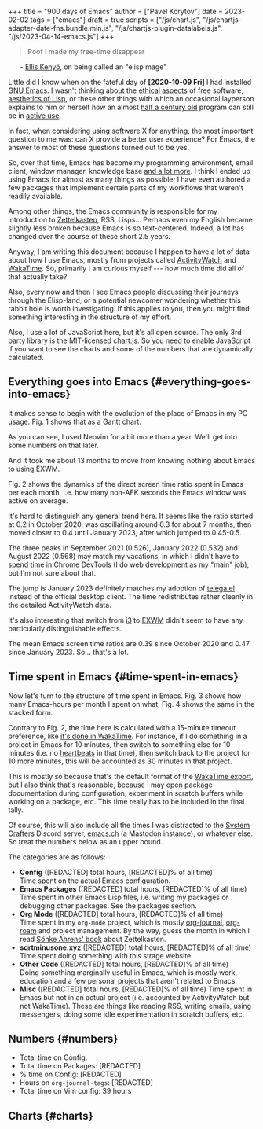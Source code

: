 +++
title = "900 days of Emacs"
author = ["Pavel Korytov"]
date = 2023-02-02
tags = ["emacs"]
draft = true
scripts = ["/js/chart.js", "/js/chartjs-adapter-date-fns.bundle.min.js", "/js/chartjs-plugin-datalabels.js", "/js/2023-04-14-emacs.js"]
+++

<style>
  .quote-title {
    margin-left: 24px;
  }
</style>

> Poof I made my free-time disappear

<p class="quote-title">- <a href="https://elken.dev">Ellis Kenyő</a>, on being called an "elisp mage"

Little did I know when on the fateful day of **<span class="timestamp-wrapper"><span class="timestamp">[2020-10-09 Fri]</span></span>** I had installed [GNU Emacs](https://www.gnu.org/software/emacs/). I wasn't thinking about the [ethical aspects](https://www.gnu.org/philosophy/philosophy.html) of free software, [aesthetics of Lisp](https://www.webofstories.com/play/marvin.minsky/44), or these other things with which an occasional layperson explains to him or herself how an almost [half a century old](https://www.jwz.org/doc/emacs-timeline.html) program can still be in [active use](https://emacsconf.org/2022/talks/survey/).

In fact, when considering using software X for anything, the most important question to me was: can X provide a better user experience? For Emacs, the answer to most of these questions turned out to be yes.

So, over that time, Emacs has become my programming environment, email client, window manager, knowledge base [and a lot more](https://sqrtminusone.xyz/configs/emacs/). I think I ended up using Emacs for almost as many things as possible; I have even authored a few packages that implement certain parts of my workflows that weren't readily available.

Among other things, the Emacs community is responsible for my introduction to [Zettelkasten](https://zettelkasten.de/), RSS, Lisps... Perhaps even my English became slightly less broken because Emacs is so text-centered. Indeed, a lot has changed over the course of these short 2.5 years.

Anyway, I am writing this document because I happen to have a lot of data about how I use Emacs, mostly from projects called [ActivityWatch](https://activitywatch.net/) and [WakaTime](https://wakatime.com/). So, primarily I am curious myself --- how much time did all of that actually take?

Also, every now and then I see Emacs people discussing their journeys through the Elisp-land, or a potential newcomer wondering whether this rabbit hole is worth investigating. If this applies to you, then you might find something interesting in the structure of my effort.

<noscript>
Also, I use a lot of JavaScript here, but it's all open source. The only 3rd party library is the MIT-licensed <a href="https://www.chartjs.org/">chart.js</a>. So you need to enable JavaScript if you want to see the charts and some of the numbers that are dynamically calculated.
</noscript>


## Everything goes into Emacs {#everything-goes-into-emacs}

It makes sense to begin with the evolution of the place of Emacs in my PC usage. Fig. 1 shows that as a Gantt chart.

<canvas id="chart-emacs-history"></canvas>

As you can see, I used Neovim for a bit more than a year. We'll get into some numbers on that later.

And it took me about 13 months to move from knowing nothing about Emacs to using EXWM.

Fig. 2 shows the dynamics of the direct screen time ratio spent in Emacs per each month, i.e. how many non-AFK seconds the Emacs window was active on average.

<canvas id="chart-emacs-screen-time"></canvas>

It's hard to distinguish any general trend here. It seems like the ratio started at 0.2 in October 2020, was oscillating around 0.3 for about 7 months, then moved closer to 0.4 until January 2023, after which jumped to 0.45-0.5.

The three peaks in September 2021 (0.526), January 2022 (0.532) and August 2022 (0.568) may match my vacations, in which I didn't have to spend time in Chrome DevTools (I do web development as my "main" job), but I'm not sure about that.

The jump is January 2023 definitely matches my adoption of [telega.el](https://github.com/zevlg/telega.el) instead of the official desktop client. The time redistributes rather cleanly in the detailed ActivityWatch data.

It's also interesting that switch from [i3](https://i3wm.org/) to [EXWM](https://github.com/ch11ng/exwm) didn't seem to have any particularly distinguishable effects.

The mean Emacs screen time ratios are 0.39 since October 2020 and 0.47 since January 2023. So... that's a lot.


## Time spent in Emacs {#time-spent-in-emacs}

Now let's turn to the structure of time spent in Emacs. Fig. 3 shows how many Emacs-hours per month I spent on what, Fig. 4 shows the same in the stacked form.

Contrary to Fig. 2, the time here is calculated with a 15-minute timeout preference, like [it's done in WakaTime](https://wakatime.com/faq#timeout). For instance, if I do something in a project in Emacs for 10 minutes, then switch to something else for 10 minutes (i.e. no [heartbeats](https://wakatime.com/developers/#heartbeats) in that time), then switch back to the project for 10 more minutes, this will be accounted as 30 minutes in that project.

This is mostly so because that's the default format of the [WakaTime export](https://wakatime.com/faq#exporting), but I also think that's reasonable, because I may open package documentation during configuration, experiment in scratch buffers while working on a package, etc. This time really has to be included in the final tally.

Of course, this will also include all the times I was distracted to the [System Crafters](https://wiki.systemcrafters.net/community/chat-with-us/) Discord server, [emacs.ch](https://emacs.ch/) (a Mastodon instance), or whatever else. So treat the numbers below as an upper bound.

<canvas id="chart-emacs-time"></canvas>

<canvas id="chart-emacs-time-stacked"></canvas>

The categories are as follows:

-   **Config** (<span data-num="config_hours_total">[REDACTED]</span> total hours, <span data-num="config_hours_percent">[REDACTED]</span>% of all time)<br />
    Time spent on the actual Emacs configuration.
-   **Emacs Packages** (<span data-num="package_hours_total">[REDACTED]</span> total hours, <span data-num="package_hours_percent">[REDACTED]</span>% of all time)<br />
    Time spent in other Emacs Lisp files, i.e. writing my packages or debugging other packages. See the packages section.
-   **Org Mode** (<span data-num="orgmode_hours_total">[REDACTED]</span> total hours, <span data-num="orgmode_hours_percent">[REDACTED]</span>% of all time)<br />
    Time spent in my `org-mode` project, which is mostly [org-journal](https://github.com/bastibe/org-journal), [org-roam](https://www.orgroam.com/) and project management. By the way, guess the month in which I read [Sönke Ahrens' book](https://www.soenkeahrens.de/en/takesmartnotes) about Zettelkasten.
-   **sqrtminusone.xyz** (<span data-num="sqrt_hours_total">[REDACTED]</span> total hours, <span data-num="sqrt_hours_percent">[REDACTED]</span>% of all time)<br />
    Time spent doing something with this strage website.
-   **Other Code** (<span data-num="other_code_hours_total">[REDACTED]</span> total hours, <span data-num="other_code_hours_percent">[REDACTED]</span>% of all time)<br />
    Doing something marginally useful in Emacs, which is mostly work, education and a few personal projects that aren't related to Emacs.
-   **Misc** (<span data-num="misc_hours_total">[REDACTED]</span> total hours, <span data-num="misc_hours_percent">[REDACTED]</span>% of all time)
    Time spent in Emacs but not in an actual project (i.e. accounted by ActivityWatch but not WakaTime). These are things like reading RSS, writing emails, using messengers, doing some idle experimentation in scratch buffers, etc.


## Numbers {#numbers}

-   Total time on Config:
-   Total time on Packages: <span data-num="package_hours_total">[REDACTED]</span>
-   % time on Config: <span data-num="config_hours_percent">[REDACTED]</span>
-   Hours on `org-journal-tags`: <span data-num="org-journal-tags_total">[REDACTED]</span>
-   Total time on Vim config: 39 hours


## Charts {#charts}

<canvas id="chart-emacs-config-size"></canvas>

<canvas id="chart-emacs-vim-config-size"></canvas>

<canvas id="chart-emacs-packages"></canvas>

<canvas id="chart-emacs-vim-switch"></canvas>

